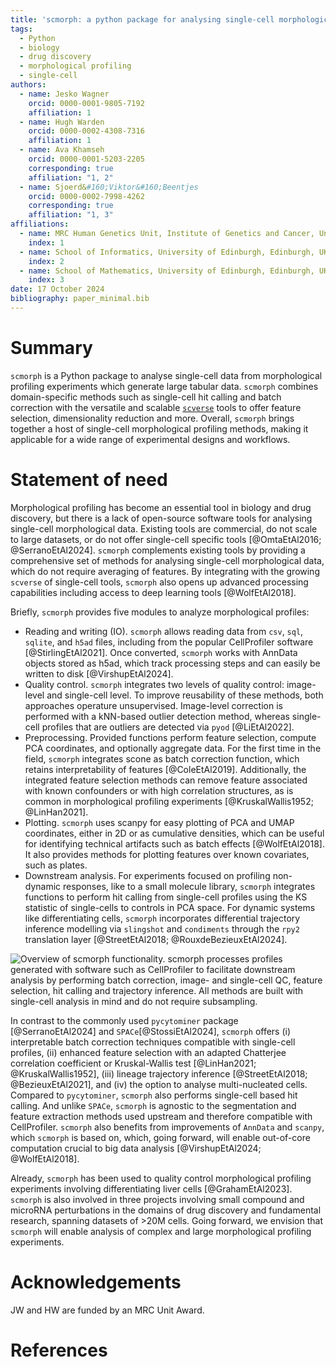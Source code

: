 ```yaml
---
title: 'scmorph: a python package for analysing single-cell morphological profiles'
tags:
  - Python
  - biology
  - drug discovery
  - morphological profiling
  - single-cell
authors:
  - name: Jesko Wagner
    orcid: 0000-0001-9805-7192
    affiliation: 1
  - name: Hugh Warden
    orcid: 0000-0002-4308-7316
    affiliation: 1
  - name: Ava Khamseh
    orcid: 0000-0001-5203-2205
    corresponding: true
    affiliation: "1, 2"
  - name: Sjoerd&#160;Viktor&#160;Beentjes
    orcid: 0000-0002-7998-4262
    corresponding: true
    affiliation: "1, 3"
affiliations:
  - name: MRC Human Genetics Unit, Institute of Genetics and Cancer, University of Edinburgh, Edinburgh, UK
    index: 1
  - name: School of Informatics, University of Edinburgh, Edinburgh, UK
    index: 2
  - name: School of Mathematics, University of Edinburgh, Edinburgh, UK
    index: 3
date: 17 October 2024
bibliography: paper_minimal.bib
---
```


# Summary
`scmorph` is a Python package to analyse single-cell data from morphological
profiling experiments which generate large tabular data. `scmorph` combines
domain-specific methods such as single-cell hit calling and batch correction
with the versatile and scalable [`scverse`](https://scverse.org) tools to offer
feature selection, dimensionality reduction and more. Overall, `scmorph` brings
together a host of single-cell morphological profiling methods, making it
applicable for a wide range of experimental designs and workflows.


# Statement of need
Morphological profiling has become an essential tool in biology and drug
discovery, but there is a lack of open-source software tools for analysing
single-cell morphological data. Existing tools are commercial, do not scale to
large datasets, or do not offer single-cell specific tools [@OmtaEtAl2016;
@SerranoEtAl2024]. `scmorph` complements existing tools by providing a
comprehensive set of methods for analysing single-cell morphological data, which
do not require averaging of features. By integrating with the growing `scverse`
of single-cell tools, `scmorph` also opens up advanced processing capabilities
including access to deep learning tools [@WolfEtAl2018].

Briefly, `scmorph` provides five modules to analyze morphological profiles:

- Reading and writing (IO). `scmorph` allows reading data from `csv`, `sql`,
  `sqlite`, and `h5ad` files, including from the popular CellProfiler software
  [@StirlingEtAl2021]. Once converted, `scmorph` works with AnnData objects
  stored as h5ad, which track processing steps and can easily be written to disk
  [@VirshupEtAl2024].
- Quality control. `scmorph` integrates two levels of quality control:
  image-level and single-cell level. To improve reusability of these methods,
  both approaches operature unsupervised. Image-level correction is performed
  with a kNN-based outlier detection method, whereas single-cell profiles that
  are outliers are detected via `pyod` [@LiEtAl2022].
- Preprocessing. Provided functions perform feature selection, compute PCA
  coordinates, and optionally aggregate data. For the first time in the field,
  `scmorph` integrates scone as batch correction function, which retains
  interpretability of features [@ColeEtAl2019]. Additionally, the integrated
  feature selection methods can remove feature associated with known confounders
  or with high correlation structures, as is common in morphological profiling
  experiments [@KruskalWallis1952; @LinHan2021].
- Plotting. `scmorph` uses scanpy for easy plotting of PCA and UMAP coordinates,
  either in 2D or as cumulative densities, which can be useful for identifying
  technical artifacts such as batch effects [@WolfEtAl2018]. It also provides
  methods for plotting features over known covariates, such as plates.
- Downstream analysis. For experiments focused on profiling non-dynamic
  responses, like to a small molecule library, `scmorph` integrates
  functions to perform hit calling from single-cell profiles using the KS
  statistic of single-cells to controls in PCA space. For dynamic systems like
  differentiating cells, `scmorph` incorporates differential trajectory
  inference modelling via  `slingshot` and `condiments` through the `rpy2`
  translation layer [@StreetEtAl2018; @RouxdeBezieuxEtAl2024].

![Overview of `scmorph` functionality. `scmorph` processes profiles generated
with software such as CellProfiler to facilitate downstream analysis by
performing batch correction, image- and single-cell QC, feature selection, hit
calling and trajectory inference. All methods are built with single-cell
analysis in mind and do not require subsampling.](scmorph_overview.png)

In contrast to the commonly used `pycytominer` package [@SerranoEtAl2024] and
`SPACe`[@StossiEtAl2024], `scmorph` offers (i) interpretable batch
correction techniques compatible with single-cell profiles, (ii) enhanced
feature selection with an adapted Chatterjee correlation coefficient or
Kruskal-Wallis test [@LinHan2021; @KruskalWallis1952], (iii) lineage trajectory
inference [@StreetEtAl2018; @BezieuxEtAl2021], and (iv) the option to analyse
multi-nucleated cells. Compared to `pycytominer`, `scmorph` also performs
single-cell based hit calling. And unlike `SPACe`, `scmorph` is agnostic to the
segmentation and feature extraction methods used upstream and therefore
compatible with CellProfiler. `scmorph` also benefits from improvements of
`AnnData` and `scanpy`, which `scmorph` is based on, which, going forward, will
enable out-of-core computation crucial to big data analysis [@VirshupEtAl2024;
@WolfEtAl2018].

Already, `scmorph` has been used to quality control morphological profiling
experiments involving differentiating liver cells [@GrahamEtAl2023]. `scmorph`
is also involved in three projects involving small compound and microRNA
perturbations in the domains of drug discovery and fundamental research,
spanning datasets of >20M cells. Going forward, we envision that `scmorph` will
enable analysis of complex and large morphological profiling experiments.

# Acknowledgements
JW and HW are funded by an MRC Unit Award.

# References
